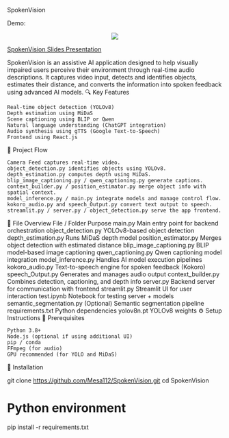 SpokenVision

Demo:
<p align="center">
  <a href="https://youtube.com/shorts/gWyHpFkxIAg?feature=share">
    <img src="https://i.imgur.com/fDb4ilz.png" style="max-height: 500px; width: auto;" />
  </a>
</p>

[SpokenVision Slides Presentation](https://docs.google.com/presentation/d/1-q8HFq-ZHlbFR2NloiWQXmuxu3pfY8jJQWInpOJ0tsQ/edit?usp=sharing)


SpokenVision is an assistive AI application designed to help visually impaired users perceive their environment through real-time audio descriptions. It captures video input, detects and identifies objects, estimates their distance, and converts the information into spoken feedback using advanced AI models.
🔍 Key Features

    Real-time object detection (YOLOv8)
    Depth estimation using MiDaS
    Scene captioning using BLIP or Qwen
    Natural language understanding (ChatGPT integration)
    Audio synthesis using gTTS (Google Text-to-Speech)
    Frontend using React.js

📸 Project Flow

    Camera Feed captures real-time video.
    object_detection.py identifies objects using YOLOv8.
    depth_estimation.py computes depth using MiDaS.
    blip_image_captioning.py / qwen_captioning.py generate captions.
    context_builder.py / position_estimator.py merge object info with spatial context.
    model_inference.py / main.py integrate models and manage control flow.
    kokoro_audio.py and speech_Output.py convert text output to speech.
    streamlit.py / server.py / object_detection.py serve the app frontend.

📁 File Overview
File / Folder 	Purpose
main.py 	Main entry point for backend orchestration
object_detection.py 	YOLOv8-based object detection
depth_estimation.py 	Runs MiDaS depth model
position_estimator.py 	Merges object detection with estimated distance
blip_image_captioning.py 	BLIP model-based image captioning
qwen_captioning.py 	Qwen captioning model integration
model_inference.py 	Handles AI model execution pipelines
kokoro_audio.py 	Text-to-speech engine for spoken feedback (Kokoro)
speech_Output.py 	Generates and manages audio output
context_builder.py 	Combines detection, captioning, and depth info
server.py 	Backend server for communication with frontend
streamlit.py 	Streamlit UI for user interaction
test.ipynb 	Notebook for testing server + models
semantic_segmentation.py 	(Optional) Semantic segmentation pipeline
requirements.txt 	Python dependencies
yolov8n.pt 	YOLOv8 weights
⚙️ Setup Instructions
🔧 Prerequisites

    Python 3.8+
    Node.js (optional if using additional UI)
    pip / conda
    FFmpeg (for audio)
    GPU recommended (for YOLO and MiDaS)

🧪 Installation

git clone https://github.com/Mesa112/SpokenVision.git
cd SpokenVision

# Python environment
pip install -r requirements.txt
